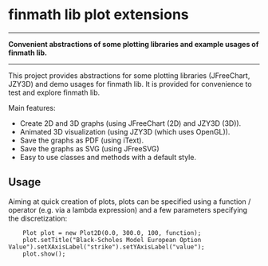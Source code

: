 # finmath lib plot extensions
- - - -
**Convenient abstractions of some plotting libraries and example usages of finmath lib.**
- - - -

This project provides abstractions for some plotting libraries (JFreeChart, JZY3D) and demo usages for finmath lib.
It is provided for convenience to test and explore finmath lib.

Main features:
- Create 2D and 3D graphs (using JFreeChart (2D) and JZY3D (3D)).
- Animated 3D visualization (using JZY3D (which uses OpenGL)).
- Save the graphs as PDF (using iText).
- Save the graphs as SVG (using JFreeSVG)
- Easy to use classes and methods with a default style.

## Usage

Aiming at quick creation of plots, plots can be specified using a function / operator (e.g. via a lambda expression) and a few parameters specifying the discretization:

		Plot plot = new Plot2D(0.0, 300.0, 100, function);
		plot.setTitle("Black-Scholes Model European Option Value").setXAxisLabel("strike").setYAxisLabel("value");
		plot.show();


